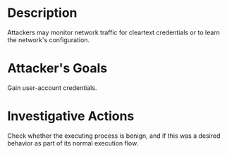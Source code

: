 # Description
Attackers may monitor network traffic for cleartext credentials or to learn the network's configuration.
# Attacker's Goals
Gain user-account credentials.
# Investigative Actions
Check whether the executing process is benign, and if this was a desired behavior as part of its normal execution flow.
